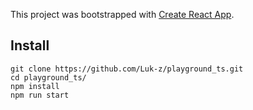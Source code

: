 This project was bootstrapped with [Create React App](https://github.com/facebook/create-react-app).

## Install

```
git clone https://github.com/Luk-z/playground_ts.git
cd playground_ts/
npm install
npm run start
```
